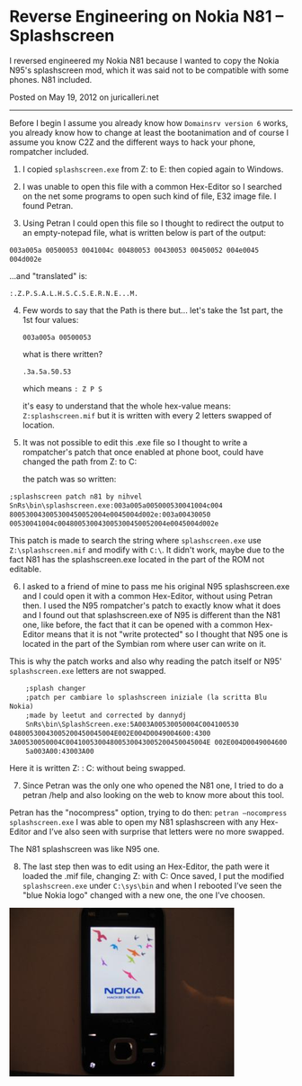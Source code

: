 # Reverse Engineering on Nokia N81 – Splashscreen

I reversed engineered my Nokia N81 because I wanted to copy the Nokia N95's splashscreen mod, which it was said not to be compatible with some phones. N81 included.

Posted on May 19, 2012 on juricalleri.net

---

Before I begin I assume you already know how `Domainsrv version 6` works, you already know how to change at least the bootanimation and of course I assume you know C2Z and the different ways to hack your phone, rompatcher included.

1. I copied `splashscreen.exe` from Z: to E: then copied again to Windows.

2. I was unable to open this file with a common Hex-Editor so I searched on the net some programs to open such kind of file, E32 image file. I found Petran.

3. Using Petran I could open this file so I thought to redirect the output to an empty-notepad file, what is written below is part of the output:
```
003a005a 00500053 0041004c 00480053 00430053 00450052 004e0045 004d002e 
```
...and "translated" is:
```
:.Z.P.S.A.L.H.S.C.S.E.R.N.E...M.
```

4. Few words to say that the Path is there but...
    let's take the 1st part, the 1st four values:
    ```
    003a005a 00500053
    ```
    what is there written?
    ```
    .3a.5a.50.53
    ```
    which means   `: Z P S`
    
    it's easy to understand that the whole hex-value means: `Z:splashscreen.mif` but it is written with every 2 letters swapped of location.

5. It was not possible to edit this .exe file so I thought to write a rompatcher's patch that once enabled at phone boot, could have changed the path from Z: to C:

    the patch was so written:
```
;splashscreen patch n81 by nihvel
SnRs\bin\splashscreen.exe:003a005a005000530041004c004 800530043005300450052004e0045004d002e:003a00430050 00530041004c004800530043005300450052004e0045004d002e
```

This patch is made to search the string where `splashscreen.exe` use `Z:\splashscreen.mif` and modify with `C:\`.
It didn't work, maybe due to the fact N81 has the splashscreen.exe located in the part of the ROM not editable.

6. I asked to a friend of mine to pass me his original N95 splashscreen.exe and I could open it with a common Hex-Editor, without using Petran then.
I used the N95 rompatcher's patch to exactly know what it does and I found out that splashscreen.exe of N95 is different than the N81 one, like before, the fact that it can be opened with a common Hex-Editor means that it is not "write protected" so I thought that N95 one is located in the part of the Symbian rom where user can write on it.

This is why the patch works and also why reading the patch itself or N95' `splashscreen.exe` letters are not swapped.
```
    ;splash changer
    ;patch per cambiare lo splashscreen iniziale (la scritta Blu Nokia)
    ;made by leetut and corrected by dannydj
    SnRs\bin\SplashScreen.exe:5A003A00530050004C004100530 04800530043005200450045004E002E004D0049004600:4300 3A00530050004C00410053004800530043005200450045004E 002E004D0049004600
    5a003A00:43003A00
```

Here it is written Z: : C: without being swapped.

7. Since Petran was the only one who opened the N81 one, I tried to do a petran /help and also looking on the web to know more about this tool.

Petran has the "nocompress" option, trying to do then: `petran –nocompress splashscreen.exe` I was able to open my N81 splashscreen with any Hex-Editor and I’ve also seen with surprise that letters were no more swapped.

The N81 splashscreen was like N95 one.

8. The last step then was to edit using an Hex-Editor, the path were it loaded the .mif file, changing Z: with C:
Once saved, I put the modified `splashscreen.exe` under `C:\sys\bin` and when I rebooted I’ve seen the "blue Nokia logo" changed with a new one, the one I’ve choosen.

![Nokia splashscreen hacked](images/IMG_0839.jpg "Nokia splashscreen hacked")
